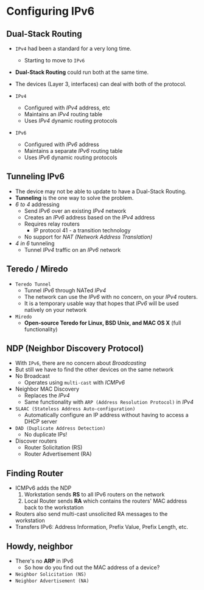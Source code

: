 # Configuring IPv6

## Dual-Stack Routing
- `IPv4` had been a standard for a very long time.
	- Starting to move to `IPv6`
- **Dual-Stack Routing** could run both at the same time.
- The devices (Layer 3, interfaces) can deal with both of the protocol.

- `IPv4`
	- Configured with *IPv4* address, etc
	- Maintains an *IPv4* routing table
	- Uses *IPv4* dynamic routing protocols

- `IPv6`
	- Configured with *IPv6* address
	- Maintains a separate *IPv6* routing table
	- Uses *IPv6* dynamic routing protocols

## Tunneling IPv6
- The device may not be able to update to have a Dual-Stack Routing.
- **Tunneling** is the one way to solve the problem.
- *6 to 4* addressing
	- Send *IPv6* over an existing *IPv4* network
	- Creates an *IPv6* address based on the *IPv4* address
	- Requires relay routers
		- IP protocol 41 - a transition technology
	- No support for *NAT (Network Address Translation)*
- *4 in 6* tunneling
	- Tunnel *IPv4* traffic on an *IPv6* network

## Teredo / Miredo
- `Teredo Tunnel`
	- Tunnel *IPv6* through NATed *IPv4*
	- The network can use the *IPv6* with no concern, on your *IPv4* routers.
	- It is a temporary usable way that hopes that *IPv6* will be used natively on your network
- `Miredo`
	- **Open-source Teredo for Linux, BSD Unix, and MAC OS X** (full functionality)

## NDP (Neighbor Discovery Protocol)
- With `IPv6`, there are no concern about *Broadcasting*
- But still we have to find the other devices on the same network
- No Broadcast
	- Operates using `multi-cast` with *ICMPv6*
- Neighbor MAC Discovery
	- Replaces the *IPv4*
	- Same functionality with `ARP (Address Resolution Protocol)` in *IPv4*
- `SLAAC (Stateless Address Auto-configuration)`
	- Automatically configure an IP address without having to access a DHCP server
- `DAD (Duplicate Address Detection)`
	- No duplicate IPs!
- Discover routers
	- Router Solicitation (RS)
	- Router Advertisement (RA)

## Finding Router
- ICMPv6 adds the NDP
	1. Workstation sends **RS** to all IPv6 routers on the network
	2. Local Router sends **RA** which contains the routers' MAC address back to the workstation
- Routers also send multi-cast unsolicited RA messages to the workstation
-  Transfers IPv6: Address Information, Prefix Value, Prefix Length, etc.

## Howdy, neighbor
- There's no **ARP** in IPv6
	- So how do you find out the MAC address of a device?
- `Neighbor Solicitation (NS)`
- `Neighbor Advertisement (NA)`

